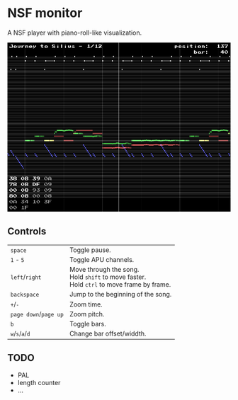 NSF monitor
===========

A NSF player with piano-roll-like visualization.

![image](screenshot.png)


## Controls

<table>
	<tr>
        <td><code>space</code></td>
        <td>Toggle pause.</td>
    </tr>
	<tr>
        <td><code>1</code> - <code>5</code></td>
        <td>Toggle APU channels.</td>
    </tr>
	<tr>
        <td><code>left</code>/<code>right</code></td>
        <td>
            Move through the song.<br/>
            Hold <code>shift</code> to move faster.<br/>
            Hold <code>ctrl</code> to move frame by frame.
        </td>
    </tr>
	<tr>
        <td><code>backspace</code></td>
        <td>Jump to the beginning of the song.</td>
    </tr>
	<tr>
        <td><code>+</code>/<code>-</code></td>
        <td>Zoom time.</td>
    </tr>
	<tr>
        <td><code>page down</code>/<code>page up</code></td>
        <td>Zoom pitch.</td>
    </tr>
	<tr>
        <td><code>b</code></td>
        <td>Toggle bars.</td>
    </tr>
	<tr>
        <td><code>w</code>/<code>s</code>/<code>a</code>/<code>d</code></td>
        <td>Change bar offset/widdth.</td>
    </tr>
</table>


## TODO

+ PAL
+ length counter
+ ...
